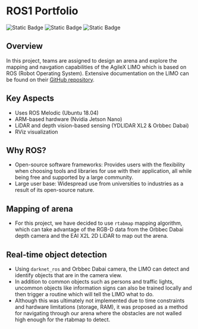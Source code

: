 # ROS1 Portfolio
![Static Badge](https://img.shields.io/badge/ROS-Melodic-green)
![Static Badge](https://img.shields.io/badge/Platform-AgileX_LIMO-blue)
![Static Badge](https://img.shields.io/badge/OS-Ubuntu%2018.04-blue)

## Overview
In this project, teams are assigned to design an arena and explore the mapping and navgation capabilities of the AgileX LIMO which is based on ROS (Robot Operating System). Extensive documentation on the LIMO can be found on their [GitHub repository](https://github.com/agilexrobotics/limo-doc/).

## Key Aspects
- Uses ROS Melodic (Ubuntu 18.04)
- ARM-based hardware (Nvidia Jetson Nano)
- LiDAR and depth vision-based sensing (YDLIDAR XL2 & Orbbec Dabai)
- RViz visualization

## Why ROS?
- Open-source software frameworks: Provides users with the flexibility when choosing tools and libraries for use with their application, all while being free and supported by a large community.
- Large user base: Widespread use from universities to industries as a result of its open-source nature.

## Mapping of arena
- For this project, we have decided to use `rtabmap` mapping algorithm, which can take advantage of the RGB-D data from the Orbbec Dabai depth camera and the EAI X2L 2D LiDAR to map out the arena.

## Real-time object detection
-  Using `darknet_ros` and Orbbec Dabai camera, the LIMO can detect and identify objects that are in the camera view.
-  In addition to common objects such as persons and traffic lights, uncommon objects like information signs can also be trained locally and then trigger a routine which will tell the LIMO what to do.
-  Although this was ultimately not implemented due to time constraints and hardware limitations (storage, RAM), it was proposed as a method for navigating through our arena where the obstacles are not walled high enough for the rtabmap to detect.

